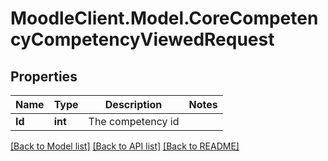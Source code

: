 # MoodleClient.Model.CoreCompetencyCompetencyViewedRequest

## Properties

Name | Type | Description | Notes
------------ | ------------- | ------------- | -------------
**Id** | **int** | The competency id | 

[[Back to Model list]](../README.md#documentation-for-models) [[Back to API list]](../README.md#documentation-for-api-endpoints) [[Back to README]](../README.md)


